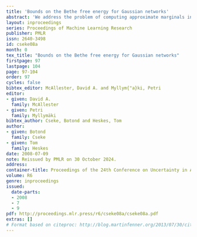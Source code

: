 ```yaml
---
title: 'Bounds on the Bethe free energy for Gaussian networks'
abstract: 'We address the problem of computing approximate marginals in Gaussian probabilistic models by using mean field and fractional Bethe approximations. As an extension of Welling and Teh (2001), we define the Gaussian fractional Bethe free energy in terms of the moment parameters of the approximate marginals and derive an upper and lower bound for it. We give necessary conditions for the Gaussian fractional Bethe free energies to be bounded from below. It turns out that the bounding condition is the same as the pairwise normalizability condition derived by Malioutov et al. (2006) as a sufficient condition for the convergence of the message passing algorithm. By giving a counterexample, we disprove the conjecture in Welling and Teh (2001): even when the Bethe free energy is not bounded from below, it can possess a local minimum to which the minimization algorithms can converge.'
layout: inproceedings
series: Proceedings of Machine Learning Research
publisher: PMLR
issn: 2640-3498
id: cseke08a
month: 0
tex_title: "Bounds on the Bethe free energy for Gaussian networks"
firstpage: 97
lastpage: 104
page: 97-104
order: 97
cycles: false
bibtex_editor: McAllester, David A. and Myllym{"a}ki, Petri
editor:
- given: David A.
  family: McAllester
- given: Petri
  family: Myllymäki
bibtex_author: Cseke, Botond and Heskes, Tom
author:
- given: Botond
  family: Cseke
- given: Tom
  family: Heskes 
date: 2008-07-09
note: Reissued by PMLR on 30 October 2024.
address:
container-title: Proceedings of the 24th Conference on Uncertainty in Artificial Intelligence
volume: R6
genre: inproceedings
issued:
  date-parts:
  - 2008
  - 7
  - 9
pdf: http://proceedings.mlr.press/r6/cseke08a/cseke08a.pdf
extras: []
# Format based on citeproc: http://blog.martinfenner.org/2013/07/30/citeproc-yaml-for-bibliographies/
---
```

